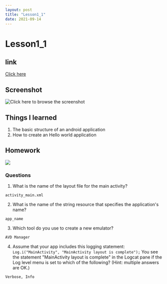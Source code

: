 ```yaml
---
layout: post
title: "Lesson1_1"
date: 2021-09-14
---
```


# Lesson1_1
## link
[Click here](https://github.com/dustinlo/NEUSEA-Chih-WeiLo/tree/30ac5017211692cad4ea7d8e94d66db93477358e/lesson1_1)


## Screenshot

![Click here to browse the screenshot](https://i.imgur.com/MdHAHRk.png)


## Things I learned
1. The basic structure of an android application
2. How to create an Hello world application

## Homework

![](https://i.imgur.com/mqxRDfo.png)

### Questions

1. What is the name of the layout file for the main activity? 

```activity_main.xml```

2. What is the name of the string resource that specifies the application's name?

```app_name```

3. Which tool do you use to create a new emulator?

```AVD Manager```

4. Assume that your app includes this logging statement:
```Log.i("MainActivity", "MainActivity layout is complete");```
You see the statement "MainActivity layout is complete" in the Logcat pane if the Log level menu is set to which of the following? (Hint: multiple answers are OK.)
  
```Verbose, Info```
